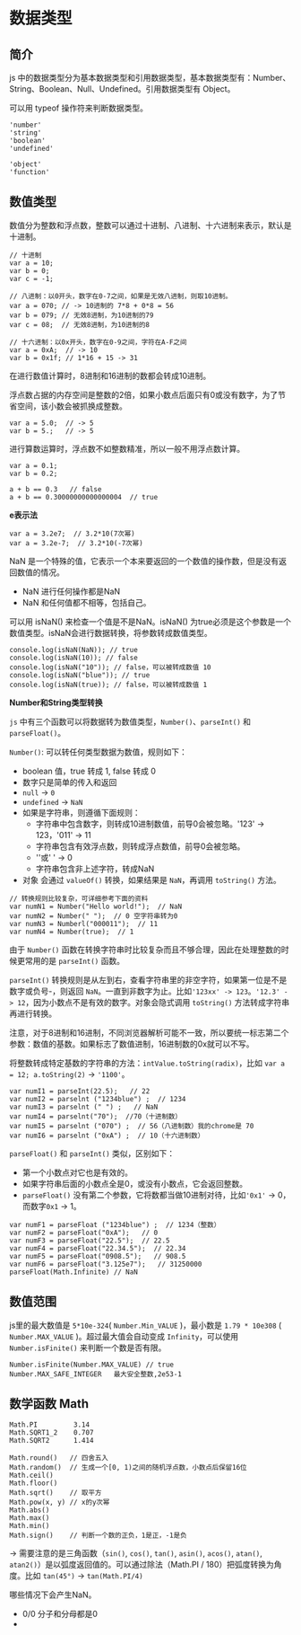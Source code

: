 # 数据类型

## 简介

js 中的数据类型分为基本数据类型和引用数据类型，基本数据类型有：Number、String、Boolean、Null、Undefined。引用数据类型有 Object。

可以用 typeof 操作符来判断数据类型。

```
'number'
'string'
'boolean'
'undefined'

'object'
'function'
```

## 数值类型

数值分为整数和浮点数，整数可以通过十进制、八进制、十六进制来表示，默认是十进制。

```
// 十进制
var a = 10;
var b = 0;
var c = -1;

// 八进制：以0开头，数字在0-7之间，如果是无效八进制，则取10进制。
var a = 070; // -> 10进制的 7*8 + 0*8 = 56
var b = 079; // 无效8进制，为10进制的79
var c = 08;  // 无效8进制，为10进制的8

// 十六进制：以0x开头，数字在0-9之间，字符在A-F之间
var a = 0xA;  // -> 10
var b = 0x1f; // 1*16 + 15 -> 31
```

在进行数值计算时，8进制和16进制的数都会转成10进制。

浮点数占据的内存空间是整数的2倍，如果小数点后面只有0或没有数字，为了节省空间，该小数会被抓换成整数。

```
var a = 5.0;  // -> 5
var b = 5.;   // -> 5
```
进行算数运算时，浮点数不如整数精准，所以一般不用浮点数计算。

```
var a = 0.1;
var b = 0.2;

a + b == 0.3   // false
a + b == 0.30000000000000004  // true
```

**e表示法**

```
var a = 3.2e7;  // 3.2*10(7次幂)
var a = 3.2e-7;  // 3.2*10(-7次幂)
```

NaN 是一个特殊的值，它表示一个本来要返回的一个数值的操作数，但是没有返回数值的情况。

- NaN 进行任何操作都是NaN
- NaN 和任何值都不相等，包括自己。

可以用 isNaN() 来检查一个值是不是NaN。isNaN() 为true必须是这个参数是一个数值类型。isNaN会进行数据转换，将参数转成数值类型。

```
console.log(isNaN(NaN)); // true
console.log(isNaN(10)); // false
console.log(isNaN("10")); // false，可以被转成数值 10
console.log(isNaN("blue")); // true
console.log(isNaN(true)); // false，可以被转成数值 1
```

**Number和String类型转换**

`js` 中有三个函数可以将数据转为数值类型，`Number()`、`parseInt()` 和 `parseFloat()`。

`Number()`: 可以转任何类型数据为数值，规则如下：
- boolean 值，true 转成 1, false 转成 0
- 数字只是简单的传入和返回
- `null` -> `0`
- `undefined` -> `NaN`
- 如果是字符串，则遵循下面规则：
	- 字符串中包含数字，则转成10进制数值，前导0会被忽略。'123' -> 123，'011' -> 11
	- 字符串包含有效浮点数，则转成浮点数值，前导0会被忽略。
	- ''或' ' -> 0
	- 字符串包含非上述字符，转成NaN
- 对象 会通过 `valueOf()` 转换，如果结果是 `NaN`，再调用 `toString()` 方法。

```
// 转换规则比较复杂，可详细参考下面的资料
var numN1 = Number("Hello world!");  // NaN
var numN2 = Number(" ");  // 0 空字符串转为0
var numN3 = Numberl("000011");  // 11
var numN4 = Number(true);  // 1
```

由于 `Number()` 函数在转换字符串时比较复杂而且不够合理，因此在处理整数的时候更常用的是 `parseInt()` 函数。

`parseInt()` 转换规则是从左到右，查看字符串里的非空字符，如果第一位是不是数字或负号-，则返回 `NaN`。一直到非数字为止。比如`'123xx' -> 123`。`'12.3' -> 12`，因为小数点不是有效的数字。对象会隐式调用 `toString()` 方法转成字符串再进行转换。

注意，对于8进制和16进制，不同浏览器解析可能不一致，所以要统一标志第二个参数：数值的基数。如果标志了数值进制，16进制数的0x就可以不写。

将整数转成特定基数的字符串的方法：`intValue.toString(radix)`，比如 `var a = 12; a.toString(2)` -> `'1100'`。

```
var numI1 = parseInt(22.5);   // 22
var numI2 = parselnt ("1234blue") ;  // 1234
var numI3 = parselnt (" ") ;   // NaN
var numI4 = parselnt("70");  //70（十进制数）
var numI5 = parselnt ("070") ;  // 56（八进制数）我的chrome是 70
var numI6 = parselnt ("0xA") ;  // 10（十六进制数）
```

`parseFloat()` 和 `parseInt()` 类似，区别如下：
- 第一个小数点对它也是有效的。
- 如果字符串后面的小数点全是0，或没有小数点，它会返回整数。
- `parseFloat()` 没有第二个参数，它将数都当做10进制对待，比如`'0x1'` -> 0，而数字`0x1` -> 1。

```
var numF1 = parseFloat ("1234blue") ;  // 1234（整数）
var numF2 = parseFloat("0xA");   // 0
var numF3 = parseFloat("22.5");  // 22.5
var numF4 = parseFloat("22.34.5");  // 22.34
var numF5 = parseFloat("0908.5");   // 908.5
var numF6 = parseFloat("3.125e7");   // 31250000
parseFloat(Math.Infinite) // NaN
```

## 数值范围

js里的最大数值是 `5*10e-324`( `Number.Min_VALUE` )，最小数是 `1.79 * 10e308` ( `Number.MAX_VALUE` )。超过最大值会自动变成 `Infinity`，可以使用 `Number.isFinite()` 来判断一个数是否有限。

```
Number.isFinite(Number.MAX_VALUE) // true
Number.MAX_SAFE_INTEGER   最大安全整数,2e53-1
```

## 数学函数 Math

```
Math.PI		 	3.14
Math.SQRT1_2    0.707
Math.SQRT2      1.414

Math.round()   // 四舍五入
Math.random()  // 生成一个[0, 1)之间的随机浮点数，小数点后保留16位
Math.ceil()
Math.floor()
Math.sqrt()    // 取平方
Math.pow(x, y) // x的y次幂
Math.abs()     
Math.max()
Math.min()
Math.sign()    // 判断一个数的正负，1是正，-1是负
```

-> 需要注意的是三角函数（`sin()`, `cos()`, `tan()`, `asin()`, `acos()`, `atan()`, `atan2()`）是以弧度返回值的。可以通过除法（Math.PI / 180）把弧度转换为角度。比如 `tan(45°)` -> `tan(Math.PI/4)`


















哪些情况下会产生NaN。
- 0/0 分子和分母都是0
-

